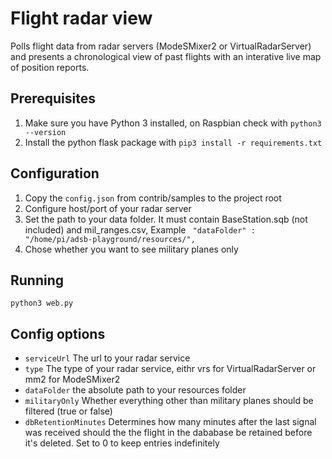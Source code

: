# Flight radar view

Polls flight data from radar servers (ModeSMixer2 or VirtualRadarServer) and presents a chronological view of past flights with an interative live map of position reports. 

## Prerequisites

1. Make sure you have Python 3 installed, on Raspbian check with
```python3 --version```
1. Install the python flask package with ```pip3 install -r requirements.txt```

## Configuration

1. Copy the ```config.json``` from contrib/samples to the project root
2. Configure host/port of your radar server
3. Set the path to your data folder. It must contain BaseStation.sqb (not included) and mil_ranges.csv, Example ``` "dataFolder" : "/home/pi/adsb-playground/resources/",```
4. Chose whether you want to see military planes only

## Running 

```python3 web.py```

## Config options

* ```serviceUrl``` The url to your radar service
* ```type``` The type of your radar service, eithr vrs for VirtualRadarServer or mm2 for ModeSMixer2  
* ```dataFolder``` the absolute path to your resources folder
* ```militaryOnly``` Whether everything other than military planes should be filtered (true or false)
* ```dbRetentionMinutes``` Determines how many minutes after the last signal was received should the the flight in the dababase be retained before it's deleted. Set to 0 to keep entries indefinitely

